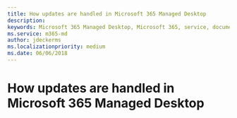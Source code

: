 ```yaml
---
title: How updates are handled in Microsoft 365 Managed Desktop
description:  
keywords: Microsoft 365 Managed Desktop, Microsoft 365, service, documentation
ms.service: m365-md
author: jdeckerms
ms.localizationpriority: medium
ms.date: 06/06/2018
---
```


# How updates are handled in Microsoft 365 Managed Desktop


<!--This topic is the target for a "Learn more" link in the Admin Portal (aka.ms/update-rings); do not delete.-->